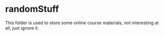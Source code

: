# randomStuff
This folder is used to store some online course materials, not interesting at all, just ignore it.
